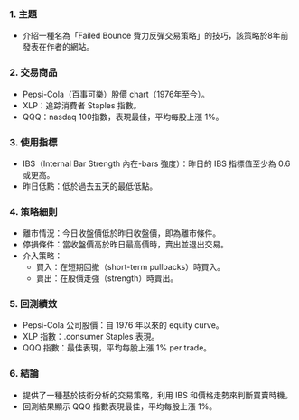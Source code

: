 ### 1. 主題  
- 介紹一種名為「Failed Bounce 費力反彈交易策略」的技巧，該策略於8年前發表在作者的網站。

### 2. 交易商品  
- Pepsi-Cola（百事可樂）股價 chart（1976年至今）。  
- XLP：追踪消費者 Staples 指數。  
- QQQ：nasdaq 100指數，表現最佳，平均每股上漲 1%。

### 3. 使用指標  
- IBS（Internal Bar Strength 內在-bars 強度）：昨日的 IBS 指標值至少為 0.6 或更高。  
- 昨日低點：低於過去五天的最低低點。  

### 4. 策略細則  
- 離市情況：今日收盤價低於昨日收盤價，即為離市條件。  
- 停損條件：當收盤價高於昨日最高價時，賣出並退出交易。  
- 介入策略：  
  - 買入：在短期回撤（short-term pullbacks）時買入。  
  - 賣出：在股價走強（strength）時賣出。

### 5. 回測績效  
- Pepsi-Cola 公司股價：自 1976 年以來的 equity curve。  
- XLP 指數：.consumer Staples 表現。  
- QQQ 指數：最佳表現，平均每股上漲 1% per trade。

### 6. 結論  
- 提供了一種基於技術分析的交易策略，利用 IBS 和價格走勢來判斷買賣時機。  
- 回測結果顯示 QQQ 指數表現最佳，平均每股上漲 1%。
